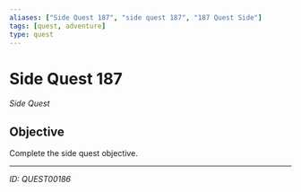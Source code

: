 ```yaml
---
aliases: ["Side Quest 187", "side quest 187", "187 Quest Side"]
tags: [quest, adventure]
type: quest
---
```


# Side Quest 187

*Side Quest*

## Objective
Complete the side quest objective.

---
*ID: QUEST00186*